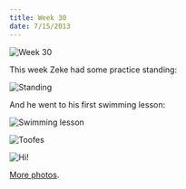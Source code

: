 ```yaml
---
title: Week 30
date: 7/15/2013
---
```


![Week 30](https://lh3.googleusercontent.com/-ryazrJqMTVY/UeTO_ypVDiI/AAAAAAAANsw/JBg00mnsngQ/w715-h716-no/Zeek+Week+30+Graphic.jpg)

This week Zeke had some practice standing:

![Standing](https://lh6.googleusercontent.com/-aWpGBdiRMwo/UeTPBwKSjEI/AAAAAAAANtI/0ckuYzh-_OY/w1077-h716-no/DSC_1825.JPG)

And he went to his first swimming lesson:

![Swimming lesson](https://lh4.googleusercontent.com/-Nfwr_pqj2zE/UeTPC43mCiI/AAAAAAAANtY/tbRRv1Mq6vs/w955-h716-no/P1030697.JPG)

![Toofes](https://lh3.googleusercontent.com/-1m206wcYsSM/UeTPFQJHSGI/AAAAAAAANtw/xDK5XLTAd4M/w955-h716-no/P1030731.JPG)

![Hi!](https://lh6.googleusercontent.com/-Io06L6VD_Oo/UeTPKo2BDVI/AAAAAAAANu8/H3QMK1RbrH8/w955-h716-no/P1030769.JPG)

[More photos](https://plus.google.com/photos/109995794392976695103/albums/5901068991765677969).
